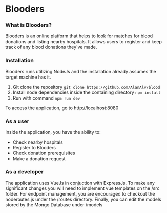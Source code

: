 # Blooders
### What is Blooders?
Blooders is an online platform that helps to look for matches for blood donations and listing nearby hospitals. It allows users to register and keep track of any blood donations they've made.
### Installation
Blooders runs utilizing NodeJs and the installation already assumes the target machine has it.
1. Git clone the repository
```git clone https://github.com/AlanAlv/blood```
2. Install node dependencies inside the containing directory
```npm install```
3. Run with command
```npm run dev```

To access the application, go to http://localhost:8080
### As a user
Inside the application, you have the ability to:
* Check nearby hospitals
* Register to Blooders
* Check donation prerequisites
* Make a donation request
### As a developer
The application uses VueJs in conjuction with ExpressJs. To make any significant changes you will need to implement vue templates on the /src folder. For endpoint management, you are encouraged to checkout the noderoutes.js under the /routes directory. Finally, you can edit the models stored by the Mongo Database under /models